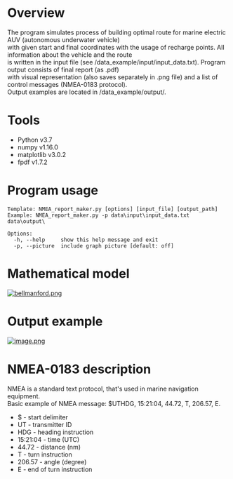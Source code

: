 # Overview
The program simulates process of building optimal route for marine electric AUV (autonomous underwater vehicle)  
with given start and final coordinates with the usage of recharge points. All information about the vehicle and the route  
is written in the input file (see /data_example/input/input_data.txt). Program output consists of final report (as .pdf)  
with visual representation (also saves separately in .png file) and a list of control messages (NMEA-0183 protocol).  
Output examples are located in /data_example/output/.

# Tools
- Python v3.7
- numpy v1.16.0
- matplotlib v3.0.2
- fpdf v1.7.2

# Program usage
```
Template: NMEA_report_maker.py [options] [input_file] [output_path]  
Example: NMEA_report_maker.py -p data\input\input_data.txt data\output\  

Options:  
  -h, --help     show this help message and exit  
  -p, --picture  include graph picture [default: off]
```

# Mathematical model
[![bellmanford.png](https://i.postimg.cc/YS1xC3m7/bellmanford.png)](https://postimg.cc/mcg9d7wp)

# Output example
[![image.png](https://i.postimg.cc/V6sZN7LJ/image.png)](https://postimg.cc/sB8464Wz)

# NMEA-0183 description
NMEA is a standard text protocol, that's used in marine navigation equipment.  
Basic example of NMEA message:
$UTHDG, 15:21:04, 44.72, T, 206.57, E.
- $ - start delimiter
- UT - transmitter ID
- HDG - heading instruction
- 15:21:04 - time (UTC)
- 44.72 - distance (nm)
- T - turn instruction
- 206.57 - angle (degree)
- E - end of turn instruction
